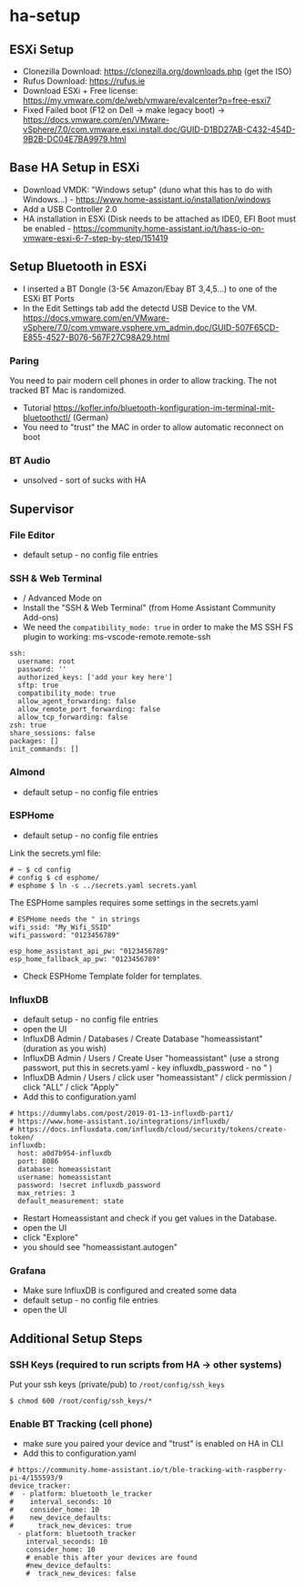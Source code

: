 # ha-setup

## ESXi Setup

- Clonezilla Download: https://clonezilla.org/downloads.php (get the ISO)
- Rufus Download: https://rufus.ie
- Download ESXi + Free license: https://my.vmware.com/de/web/vmware/evalcenter?p=free-esxi7
- Fixed Failed boot (F12 on Dell -> make legacy boot) -> https://docs.vmware.com/en/VMware-vSphere/7.0/com.vmware.esxi.install.doc/GUID-D1BD27AB-C432-454D-9B2B-DC04E7BA9979.html

## Base HA Setup in ESXi

- Download VMDK: "Windows setup" (duno what this has to do with Windows...) - https://www.home-assistant.io/installation/windows
- Add a USB Controller 2.0
- HA installation in ESXi (Disk needs to be attached as IDE0, EFI Boot must be enabled - https://community.home-assistant.io/t/hass-io-on-vmware-esxi-6-7-step-by-step/151419


## Setup Bluetooth in ESXi

- I inserted a BT Dongle (3-5€ Amazon/Ebay BT 3,4,5...) to one of the ESXi BT Ports
- In the Edit Settings tab add the detectd USB Device to the VM. https://docs.vmware.com/en/VMware-vSphere/7.0/com.vmware.vsphere.vm_admin.doc/GUID-507F65CD-E855-4527-B076-567F27C98A29.html


### Paring

You need to pair modern cell phones in order to allow tracking. The not tracked BT Mac is randomized.

- Tutorial https://kofler.info/bluetooth-konfiguration-im-terminal-mit-bluetoothctl/ (German)
- You need to "trust" the MAC in order to allow automatic reconnect on boot

### BT Audio

- unsolved - sort of sucks with HA


## Supervisor

### File Editor

- default setup - no config file entries

### SSH & Web Terminal

- <User> / Advanced Mode on
- Install the "SSH & Web Terminal" (from Home Assistant Community Add-ons)
- We need the ```compatibility_mode: true``` in order to make the MS SSH FS plugin to working: ms-vscode-remote.remote-ssh
  
```
ssh:
  username: root
  password: ''
  authorized_keys: ['add your key here']
  sftp: true
  compatibility_mode: true
  allow_agent_forwarding: false
  allow_remote_port_forwarding: false
  allow_tcp_forwarding: false
zsh: true
share_sessions: false
packages: []
init_commands: []
```
  
### Almond
   
- default setup - no config file entries
    
### ESPHome
  
- default setup - no config file entries
  
Link the secrets.yml file:
  
```
# ~ $ cd config
# config $ cd esphome/
# esphome $ ln -s ../secrets.yaml secrets.yaml
```

The ESPHome samples requires some settings in the secrets.yaml
  
```
# ESPHome needs the " in strings
wifi_ssid: "My_Wifi_SSID"
wifi_password: "0123456789"

esp_home_assistant_api_pw: "0123456789"
esp_home_fallback_ap_pw: "0123456789"
```
  
- Check ESPHome Template folder for templates.
  
### InfluxDB
  
- default setup - no config file entries
- open the UI
- InfluxDB Admin / Databases / Create Database "homeassistant" (duration as you wish)
- InfluxDB Admin / Users / Create User "homeassistant" (use a strong passwort, put this in secrets.yaml - key influxdb_password - no " )
- InfluxDB Admin / Users / click user "homeassistant" / click permission / click "ALL" / click "Apply"
- Add this to configuration.yaml

```
# https://dummylabs.com/post/2019-01-13-influxdb-part1/
# https://www.home-assistant.io/integrations/influxdb/
# https://docs.influxdata.com/influxdb/cloud/security/tokens/create-token/
influxdb:
  host: a0d7b954-influxdb
  port: 8086
  database: homeassistant
  username: homeassistant
  password: !secret influxdb_password
  max_retries: 3
  default_measurement: state
```

- Restart Homeassistant and check if you get values in the Database.
- open the UI
- click "Explore"
- you should see "homeassistant.autogen"


### Grafana
  
- Make sure InfluxDB is configured and created some data
- default setup - no config file entries
- open the UI
  
## Additional Setup Steps
  
### SSH Keys (required to run scripts from HA -> other systems)
  
Put your ssh keys (private/pub) to ```/root/config/ssh_keys```
  
```
$ chmod 600 /root/config/ssh_keys/*
```
  
### Enable BT Tracking (cell phone)
  
- make sure you paired your device and "trust" is enabled on HA in CLI
- Add this to configuration.yaml

```
# https://community.home-assistant.io/t/ble-tracking-with-raspberry-pi-4/155593/9
device_tracker:
#  - platform: bluetooth_le_tracker
#    interval_seconds: 10
#    consider_home: 10
#    new_device_defaults:
#      track_new_devices: true
  - platform: bluetooth_tracker
    interval_seconds: 10
    consider_home: 10
    # enable this after your devices are found
    #new_device_defaults:
    #  track_new_devices: false
```

  
  

